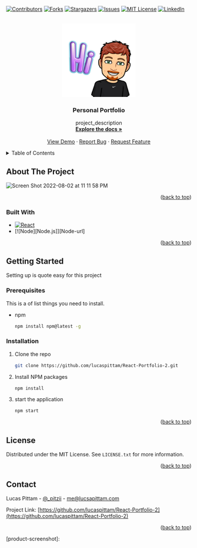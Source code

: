 <div id="top"></div>

[![Contributors][contributors-shield]][contributors-url]
[![Forks][forks-shield]][forks-url]
[![Stargazers][stars-shield]][stars-url]
[![Issues][issues-shield]][issues-url]
[![MIT License][license-shield]][license-url]
[![LinkedIn][linkedin-shield]][linkedin-url]




<!-- PROJECT LOGO -->
<br />
<div align="center">
  <a href="https://github.com/lucaspittam/React-Portfolio-2">
  <img src="/src/assets/Images/profile-img.png" alt="Logo" width="200" height="200">

  </a>
 

<h3 align="center">Personal Portfolio</h3>

  <p align="center">
    project_description
    <br />
    <a href="https://github.com/lucaspittam/React-Portfolio-2"><strong>Explore the docs »</strong></a>
    <br />
    <br />
    <a href="https://lucaspittam.com">View Demo</a>
    ·
    <a href="https://github.com/lucaspittam/React-Portfolio-2/issues">Report Bug</a>
    ·
    <a href="https://github.com/lucaspittam/React-Portfolio-2/issues">Request Feature</a>
  </p>
</div>



<!-- TABLE OF CONTENTS -->
<details>
  <summary>Table of Contents</summary>
  <ol>
    <li>
      <a href="#about-the-project">About The Project</a>
      <ul>
        <li><a href="#built-with">Built With</a></li>
      </ul>
    </li>
    <li>
      <a href="#getting-started">Getting Started</a>
      <ul>
        <li><a href="#prerequisites">Prerequisites</a></li>
        <li><a href="#installation">Installation</a></li>
      </ul>
    </li>
    <li><a href="#license">License</a></li>
    <li><a href="#contact">Contact</a></li>
  </ol>
</details>



<!-- ABOUT THE PROJECT -->
## About The Project

![Screen Shot 2022-08-02 at 11 11 58 PM](https://user-images.githubusercontent.com/98059989/182518623-e80a86aa-022d-48a4-b150-249275a9e5ec.png)

<p align="right">(<a href="#top">back to top</a>)</p>



### Built With

* [![React][React.js]][React-url]
* [![Node][Node.js]][Node-url]

<p align="right">(<a href="#top">back to top</a>)</p>



<!-- GETTING STARTED -->
## Getting Started

Setting up is quote easy for this project

### Prerequisites

This is a of list things you need to install.
* npm
  ```sh
  npm install npm@latest -g
  ```

### Installation

1. Clone the repo
   ```sh
   git clone https://github.com/lucaspittam/React-Portfolio-2.git
   ```
2. Install NPM packages
   ```sh
   npm install
   ```
3. start the application
   ```
   npm start
   ```

<p align="right">(<a href="#top">back to top</a>)</p>


<!-- LICENSE -->
## License

Distributed under the MIT License. See `LICENSE.txt` for more information.

<p align="right">(<a href="#top">back to top</a>)</p>



<!-- CONTACT -->
## Contact

Lucas Pittam - [@_pitzii](https://twitter.com/_pitzii) - me@lucsapittam.com

Project Link: [https://github.com/lucaspittam/React-Portfolio-2](https://github.com/lucaspittam/React-Portfolio-2)

<p align="right">(<a href="#top">back to top</a>)</p>



<!-- MARKDOWN LINKS & IMAGES -->
<!-- https://www.markdownguide.org/basic-syntax/#reference-style-links -->
[contributors-shield]: https://img.shields.io/github/contributors/lucaspittam/React-Portfolio-2.svg?style=for-the-badge
[contributors-url]: https://github.com/lucaspittam/React-Portfolio-2/graphs/contributors
[forks-shield]: https://img.shields.io/github/forks/lucaspittam/React-Portfolio-2.svg?style=for-the-badge
[forks-url]: https://github.com/lucaspittam/React-Portfolio-2/network/members
[stars-shield]: https://img.shields.io/github/stars/lucaspittam/React-Portfolio-2.svg?style=for-the-badge
[stars-url]: https://github.com/lucaspittam/React-Portfolio-2/stargazers
[issues-shield]: https://img.shields.io/github/issues/lucaspittam/React-Portfolio-2.svg?style=for-the-badge
[issues-url]: https://github.com/lucaspittam/React-Portfolio-2/issues
[license-shield]: https://img.shields.io/github/license/lucaspittam/React-Portfolio-2.svg?style=for-the-badge
[license-url]: https://github.com/lucaspittam/React-Portfolio-2/blob/master/LICENSE.txt
[linkedin-shield]: https://img.shields.io/badge/-LinkedIn-black.svg?style=for-the-badge&logo=linkedin&colorB=555
[linkedin-url]: https://linkedin.com/in/lucas-pittam-3209bb22b
[product-screenshot]: 


[React.js]: https://img.shields.io/badge/React-20232A?style=for-the-badge&logo=react&logoColor=61DAFB
[React-url]: https://reactjs.org/
